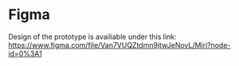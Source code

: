 # Figma 

Design of the prototype is availiable under this link: https://www.figma.com/file/Van7VUQZtdmn9jtwJeNovL/Miri?node-id=0%3A1 
